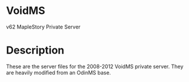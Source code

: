 # VoidMS
v62 MapleStory Private Server

# Description
These are the server files for the 2008-2012 VoidMS private server. They are heavily modified from an OdinMS base.

